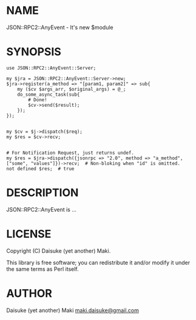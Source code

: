 # NAME

JSON::RPC2::AnyEvent - It's new $module

# SYNOPSIS

    use JSON::RPC2::AnyEvent::Server;

    my $jra = JSON::RPC2::AnyEvent::Server->new;
    $jra->register(a_method => "[param1, param2]" => sub{
        my ($cv $args_arr, $original_args) = @_;
        do_some_async_task(sub{
            # Done!
            $cv->send($result);
        });
    });
    

    my $cv = $j->dispatch($req);
    my $res = $cv->recv;
    

    # For Notification Request, just returns undef.
    my $res = $jra->dispatch({jsonrpc => "2.0", method => "a_method", ["some", "values"]})->recv;  # Non-bloking when "id" is omitted.
    not defined $res;  # true



# DESCRIPTION

JSON::RPC2::AnyEvent is ...

# LICENSE

Copyright (C) Daisuke (yet another) Maki.

This library is free software; you can redistribute it and/or modify
it under the same terms as Perl itself.

# AUTHOR

Daisuke (yet another) Maki <maki.daisuke@gmail.com>
